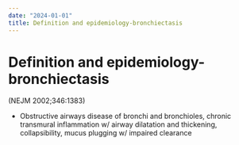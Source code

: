 ```yaml
---
date: "2024-01-01"
title: Definition and epidemiology-bronchiectasis
---
```


# Definition and epidemiology-bronchiectasis

(NEJM 2002;346:1383)

* Obstructive airways disease of bronchi and bronchioles, chronic transmural inflammation w/ airway dilatation and thickening, collapsibility, mucus plugging w/ impaired clearance
